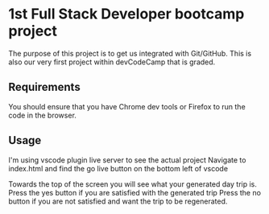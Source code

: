 # 1st Full Stack Developer bootcamp project

The purpose of this project is to get us integrated with Git/GitHub.
This is also our very first project within devCodeCamp that is graded.

## Requirements

You should ensure that you have Chrome dev tools or Firefox to run the code in the browser. 

## Usage

I'm using vscode plugin live server to see the actual project
Navigate to index.html and find the go live button on the bottom left of vscode

Towards the top of the screen you will see what your generated day trip is. 
Press the yes button if you are satisfied with the generated trip
Press the no button if you are not satisfied and want the trip to be regenerated. 

